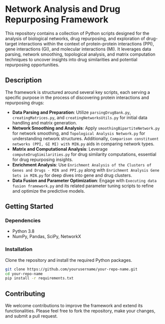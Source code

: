 # Network Analysis and Drug Repurposing Framework

This repository contains a collection of Python scripts designed for the analysis of biological networks, drug repurposing, and exploration of drug-target interactions within the context of protein-protein interactions (PPI), gene interactions (GI), and molecular interactions (MI). It leverages data parsing, network smoothing, topological analysis, and matrix computation techniques to uncover insights into drug similarities and potential repurposing opportunities.

## Description

The framework is structured around several key scripts, each serving a specific purpose in the process of discovering protein interactions and repurposing drugs:

- **Data Parsing and Preparation**: Utilize `parsingDrugBank.py`, `creatingMatrices.py`, and `creatingNetworksUtils.py` for initial data handling and matrix generation.
- **Network Smoothing and Analysis**: Apply `smoothingBipartiteNetwork.py` for network smoothing, and `Topological Analysis Network.py` for understanding network structures. Additionally, `Comparison constituent networks (PPI, GI MI) with MIN.py` aids in comparing network types.
- **Matrix and Computational Analysis**: Leverage `computeDrugSimilarities.py` for drug similarity computations, essential for drug repurposing insights.
- **Enrichment Analysis**: Use `Enrichment Analysis of the Clusters of Genes and Drugs - MIN and PPI.py` along with `Enrichment Analysis Gene Sets in MIN.py` for deep dives into gene and drug clusters.
- **Data Fusion and Parameter Optimization**: Engage with `Executing data fusion framework.py` and its related parameter tuning scripts to refine and optimize the predictive models.

## Getting Started

### Dependencies

- Python 3.8
- NumPy, Pandas, SciPy, NetworkX
  
### Installation

Clone the repository and install the required Python packages.

```bash
git clone https://github.com/yourusername/your-repo-name.git
cd your-repo-name
pip install -r requirements.txt
```

## Contributing

We welcome contributions to improve the framework and extend its functionalities. Please feel free to fork the repository, make your changes, and submit a pull request.



